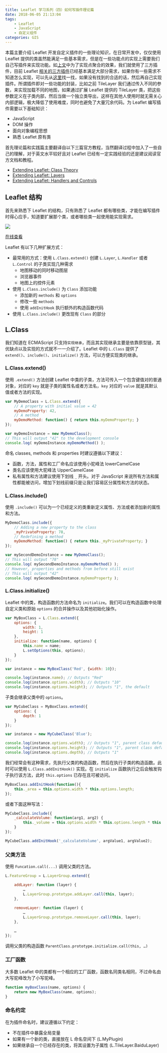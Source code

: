 ```yaml
---
title: Leaflet 学习系列（四）如何写插件理论篇
date: 2018-06-05 21:13:04
tags:
    - Leaflet
    - JavaScript
    - 自定义组件
categories: GIS
---
```


本篇主要介绍 Leaflet 开发自定义插件的一些理论知识，在日常开发中，仅仅使用 Leaflet 提供的类虽然能满足一些基本需求，但是在一些功能点的实现上需要我们自己写插件来实现功能。如[上文][1]中为了实现点聚合的效果，我们就使用了三方插件，目前 Leaflet [相关的三方插件][2]已经基本满足大部分需求，如果你有一些需求不知道怎么实现，可以先从[这里][2]找一找，如果没有找到的合适的话，然后再自己实现插件。所谓插件即对一些功能的封装，比如之前 TileLayer 我们通过传入不同的参数，来实现加载不同的地图，如果通过扩展 Leaflet 提供的 TileLayer 类，把这些参数定义在子类内部，然后当做一个独立类导出，这样在其他人使用时就无需关心内部逻辑，极大降低了使用难度，同时也避免了大量冗余代码。为 Leaflet 编写插件需要以下基础知识：

- JavaScript
- DOM 操作
- 面向对象编程思想
- 熟悉 Leaflet 原有类

<!--  more -->

首先理论篇和实践篇主要翻译自以下三篇官方教程，当然翻译过程中加入了一些自己的理解，对于英文水平较好且对 Leaflet 已经有一定实践经验的还是建议阅读官方文档和教程。
- [Extending Leaflet: Class Theory][3]
- [Extending Leaflet: Layers][4]
- [Extending Leaflet: Handlers and Controls][5]

## Leaflet 结构

首先来熟悉下 Leaflet 的结构，只有熟悉了 Leaflet 都有哪些类，才能在编写插件时得心应手，知道要扩展那个类，或者哪些类一起使用能实现需求。

![](http://qiniu.0x0803.top/leaflet/8.png_blog)

[在线查看][0]

Leaflet 有以下几种扩展方式：

- 最常用的方式：使用 `L.Class.extend()` 创建 `L.Layer`, `L.Handler` 或者 `L.Control` 的子类实现几种需求
    - 地图移动的同时移动图层
    - 浏览器事件
    - 地图上的控件元素
- 使用 `L.Class.include()` 为 `Class` 添加功能
    - 添加新的 `methods` 和 `options`
    - 修改一些 `methods`
    - 使用 `addInitHook` 执行额外的构造函数代码
- 使用 `L.Class.include()` 更改现有 `Class` 的部分

## L.Class

我们知道在 ECMAScript 只支持`实现继承`，而且其实现继承主要是依靠原型链，其优缺点以及实现的方式就不一一介绍了。Leaflet 中的 `L.Class` 提供了 `extend()`、`include()`、`initialize()` 方法，可以方便实现类的继承。

### L.Class.extend()

使用 `.extend()` 方法创建 Leaflet 中类的子类，方法可传入一个包含键值对的普通对象，对应的 `key` 就是子类的属性名或者方法名，`key` 对应的 `value` 就是其默认值或者方法的实现。

```js
var MyDemoClass = L.Class.extend({
    // A property with initial value = 42
    myDemoProperty: 42,   
    // A method 
    myDemoMethod: function() { return this.myDemoProperty; }
});

var myDemoInstance = new MyDemoClass();
// This will output "42" to the development console
console.log( myDemoInstance.myDemoMethod() );   
```

命名 classes, methods 和 properties 时建议遵循以下建议：

- 函数，方法，属性和工厂命名应该使用小驼峰法 lowerCamelCase
- 类名应该使用大驼峰法 UpperCamelCase
- 私有属性和方法建议使用下划线 `_` 开头。对于 JavaScript 来说所有方法和属性都能被访问，增加下划线前缀只是让我们容易区分属性和方法的状态。

### L.Class.include()

使用 `.include()` 可以为一个已经定义的类重新定义属性、方法或者添加新的属性和方法。

```js
MyDemoClass.include({
    // Adding a new property to the class
    _myPrivateProperty: 78,
    // Redefining a method
    myDemoMethod: function() { return this._myPrivateProperty; }
});

var mySecondDemoInstance = new MyDemoClass();
// This will output "78"
console.log( mySecondDemoInstance.myDemoMethod() );
// However, properties and methods from before still exist
// This will output "42"
console.log( mySecondDemoInstance.myDemoProperty );
```

### L.Class.initialize()

Leaflet 中的类，构造函数的方法命名为 `initialize`。我们可以在构造函数中处理自定义类和原始 `options` 的合并操作以及其他初始化操作。

```js
var MyBoxClass = L.Class.extend({
    options: {
        width: 1,
        height: 1
    },
    initialize: function(name, options) {
        this.name = name;
        L.setOptions(this, options);
    }
});

var instance = new MyBoxClass('Red', {width: 10});

console.log(instance.name); // Outputs "Red"
console.log(instance.options.width); // Outputs "10"
console.log(instance.options.height); // Outputs "1", the default
```

子类会继承父类中的 `options`。

```js
var MyCubeClass = MyBoxClass.extend({
    options: {
        depth: 1
    }
});

var instance = new MyCubeClass('Blue');

console.log(instance.options.width); // Outputs "1", parent class default
console.log(instance.options.height); // Outputs "1", parent class default
console.log(instance.options.depth); // Outputs "1"
```

我们经常会有这种需求，先执行父类的构造函数，然后在执行子类的构造函数。此时可以使用 `L.Class.addInitHook()` 实现。在 `initialize` 函数执行之后会触发钩子执行该方法，此时 `this.options` 已存在且可被访问。

```js
MyBoxClass.addInitHook(function(){
    this._area = this.options.width * this.options.length;
});
```

或者下面这种写法：

```js
MyCubeClass.include({
    _calculateVolume: function(arg1, arg2) {
        this._volume = this.options.width * this.options.length * this.options.depth;
    }
});

MyCubeClass.addInitHook('_calculateVolume', argValue1, argValue2);
```

### 父类方法

使用 `Funcation.call(...)` 调用父类的方法。

```js
L.FeatureGroup = L.LayerGroup.extend({

    addLayer: function (layer) {
        …
        L.LayerGroup.prototype.addLayer.call(this, layer);
    },
    
    removeLayer: function (layer) {
        …
        L.LayerGroup.prototype.removeLayer.call(this, layer);
    },

    …
});
```

调用父类的构造函数 `ParentClass.prototype.initialize.call(this, …)`

### 工厂函数

大多数 Leaflet 中的类都有一个相应的工厂函数，函数名同类名相同，不过命名由大写驼峰改为了小写驼峰。

``` js
function myBoxClass(name, options) {
    return new MyBoxClass(name, options);
}
```

### 命名约定

在为插件命名时，建议遵循以下约定：

- 不在插件中暴露全局变量
- 如果有一个新的类，直接放在 L 命名空间下 (L.MyPlugin)
- 如果继承自一个已经存在的类，将其设置为子属性 (L.TileLayer.BaiduLayer)

[0]: https://leafletjs.com/examples/extending/class-diagram.html
[1]: /2018/06/02/gis-leaflet-ui-vector-layers/
[2]: https://leafletjs.com/plugins.html
[3]: https://leafletjs.com/examples/extending/extending-1-classes.html
[4]: https://leafletjs.com/examples/extending/extending-2-layers.html
[5]: https://leafletjs.com/examples/extending/extending-3-controls.html